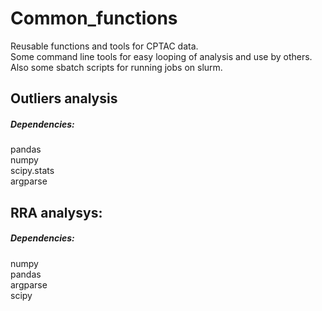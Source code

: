 # Common_functions
Reusable functions and tools for CPTAC data.  
Some command line tools for easy looping of analysis and use by others.  
Also some sbatch scripts for running jobs on slurm.   

## Outliers analysis  
##### Dependencies:
pandas  
numpy  
scipy.stats  
argparse  

## RRA analysys:
##### Dependencies:
numpy  
pandas  
argparse  
scipy  
